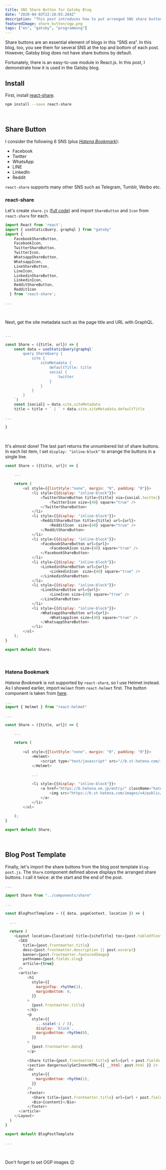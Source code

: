 ```yaml
---
title: SNS Share Button for Gatsby Blog
date: "2020-04-03T22:18:03.284Z"
description: "This post introduces how to put arranged SNS share buttons for Gatsby blog posts."
featuredImage: share_button/ogp.png
tags: ["en", "gatsby", "programming"]
---
```


Share buttons are an essential element of blogs in this “SNS era”. In this blog, too, you see them for several SNS at the top and bottom of each post. However, Gatsby blog does not have share buttons by default.

Fortunately, there is an easy-to-use module in React.js. In this post, I demonstrate how it is used in the Gatsby blog. 

## Install

First, install [react-share](https://github.com/nygardk/react-share).

```bash
npm install --save react-share
```
<br>

## Share Button
I consider the following 6 SNS (plus [*Hatena Bookmark*](https://b.hatena.ne.jp/)):
- Facebook
- Twitter
- WhatsApp
- LINE
- LinkedIn
- Reddit

`react-share` supports many other SNS such as Telegram, Tumblr, Weibo etc.

### react-share
Let's create `share.js` ([full code](https://github.com/shionhonda/hippocampus-garden/blob/master/src/components/share.js)) and import `ShareButton` and `Icon` from `react-share` for each.

```javascript:title=src/components/share.js
import React from 'react';
import { useStaticQuery, graphql } from "gatsby"
import {
    FacebookShareButton,
    FacebookIcon,
    TwitterShareButton,
    TwitterIcon,
    WhatsappShareButton,
    WhatsappIcon,
    LineShareButton,
    LineIcon,
    LinkedinShareButton,
    LinkedinIcon,
    RedditShareButton,
    RedditIcon
  } from 'react-share';

...
```
<br>

Next, get the site metadata such as the page title and URL with GraphQL.

```javascript:title=src/components/share.js

...

const Share = ({title, url}) => {
    const data = useStaticQuery(graphql`
        query ShareQuery {
            site {
                siteMetadata {
                    defaultTitle: title
                    social {
                        twitter
                    }
                }
            }
        }
    `)
    const {social} = data.site.siteMetadata
    title = title + ` | ` + data.site.siteMetadata.defaultTitle

...

}
```
<br>

It's almost done! The last part returns the unnumbered list of share buttons. In each list item, I set `display: "inline-block"` to arrange the buttons in a single line.

```javascript:title=src/components/share.js
const Share = ({title, url}) => {

    ...
  
    return ( 
        <ul style={{listStyle:"none", margin: "0", padding: "0"}}>    
            <li style={{display: "inline-block"}}>
                <TwitterShareButton title={title} via={social.twitter} url={url}>
                    <TwitterIcon size={40} square="true" />
                </TwitterShareButton>
            </li>
            <li style={{display: "inline-block"}}>
                <RedditShareButton title={title} url={url}>
                    <RedditIcon  size={40} square="true" />
                </RedditShareButton>
            </li>
            <li style={{display: "inline-block"}}>
                <FacebookShareButton url={url}>
                    <FacebookIcon size={40} square="true" />
                </FacebookShareButton>
            </li>
            <li style={{display: "inline-block"}}>
                <LinkedinShareButton url={url}>
                    <LinkedinIcon  size={40} square="true" />
                </LinkedinShareButton>
            </li>
            <li style={{display: "inline-block"}}>
                <LineShareButton url={url}>
                    <LineIcon size={40} square="true" />
                </LineShareButton>
            </li>
            <li style={{display: "inline-block"}}>
                <WhatsappShareButton url={url}>
                    <WhatsappIcon size={40} square="true" />
                </WhatsappShareButton>
            </li>
        </ul>    
    );  
}

export default Share;
```
<br>

### Hatena Bookmark
*Hatena Bookmark* is not supported by `react-share`, so I use Helmet instead. As I showed earlier, import `Helmet` from `react-helmet` first. The button component is taken from [here](https://b.hatena.ne.jp/guide/bbutton).

```javascript:title=src/components/share.js
...
import { Helmet } from "react-helmet"

...

const Share = ({title, url}) => {

    ...

    return (
        
        <ul style={{listStyle:"none", margin: "0", padding: "0"}}>
            <Helmet>
                <script type="text/javascript" src="//b.st-hatena.com/js/bookmark_button.js" charset="utf-8" async="async"/>
            </Helmet>
            
            ...

            <li style={{display: "inline-block"}}>
                <a href="https://b.hatena.ne.jp/entry/" className="hatena-bookmark-button" data-hatena-bookmark-layout="touch-counter" data-hatena-bookmark-height="40" title="このエントリーをはてなブックマークに追加">
                    <img src="https://b.st-hatena.com/images/v4/public/entry-button/button-only@2x.png" alt="このエントリーをはてなブックマークに追加" width="20" height="20" style={{border: "none"}}/>
                </a>
            </li>
        </ul>
            
    );  
}

export default Share;
```
<br>

## Blog Post Template
Finally, let's import the share buttons from the blog post template `blog-post.js`. The `Share` component defined above displays the arranged share buttons. I call it twice: at the start and the end of the post.

```javascript:title=src/templates/blog-post.js
...

import Share from "../components/share"

...

const BlogPostTemplate = ({ data, pageContext, location }) => {
  
  ...

  return (
    <Layout location={location} title={siteTitle} toc={post.tableOfContents}>
      <SEO
        title={post.frontmatter.title}
        desc={post.frontmatter.description || post.excerpt}
        banner={post.frontmatter.featuredImage}
        pathname={post.fields.slug}
        article={true}
      />
      <article>
          <h1
            style={{
              marginTop: rhythm(1),
              marginBottom: 0,
            }}
          >
            {post.frontmatter.title}
          </h1>
          <p
            style={{
              ...scale(-1 / 5),
              display: `block`,
              marginBottom: rhythm(0),
            }}
          >
            {post.frontmatter.date}
          </p>
          
          <Share title={post.frontmatter.title} url={url + post.fields.slug}></Share>
          <section dangerouslySetInnerHTML={{ __html: post.html }} />
          <hr
            style={{
              marginBottom: rhythm(1),
            }}
          />
          <footer>
            <Share title={post.frontmatter.title} url={url + post.fields.slug}></Share>
            <Bio>{content}</Bio>
          </footer>
      </article>
    </Layout>
  )
}

export default BlogPostTemplate

...
```
<br>

Don't forget to set OGP images 😉